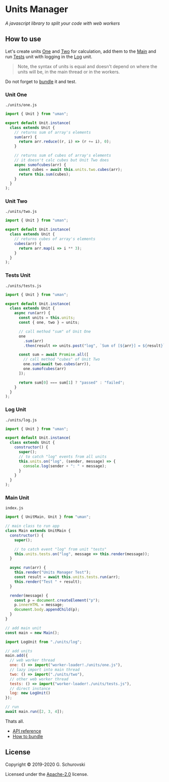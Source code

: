 # Units Manager

_A javascript library to split your code with web workers_

## How to use

Let's create units [One](#unit_one) and [Two](#unit_two) for calculation, add them to the [Main](#unit_main) and run [Tests](#unit_tests) unit with logging in the [Log](#unit_log) unit.

> Note, the syntax of units is equal and doesn't depend on where the units will be, in the main thread or in the workers.

Do not forget to [bundle](howtobundle.md) it and test.

<a name="unit_one"></a>

### Unit One

`./units/one.js`

```javascript
import { Unit } from "uman";

export default Unit.instance(
  class extends Unit {
    // returns sum of array's elements
    sum(arr) {
      return arr.reduce((r, i) => (r += i), 0);
    }

    // returns sum of cubes of array's elements
    // it doesn't calc cubes but Unit Two does
    async sumofcubes(arr) {
      const cubes = await this.units.two.cubes(arr);
      return this.sum(cubes);
    }
  }
);
```

<a name="unit_two"></a>

### Unit Two

`./units/two.js`

```javascript
import { Unit } from "uman";

export default Unit.instance(
  class extends Unit {
    // returns cubes of array's elements
    cubes(arr) {
      return arr.map(i => i ** 3);
    }
  }
);
```

<a name="unit_tests"></a>

### Tests Unit

`./units/tests.js`

```javascript
import { Unit } from "uman";

export default Unit.instance(
  class extends Unit {
    async run(arr) {
      const units = this.units;
      const { one, two } = units;

      // call method "sum" of Unit One
      one
        .sum(arr)
        .then(result => units.post("log", `Sum of [${arr}] = ${result}`));

      const sum = await Promise.all([
        // call method "cubes" of Unit Two
        one.sum(await two.cubes(arr)),
        one.sumofcubes(arr)
      ]);

      return sum[0] === sum[1] ? "passed" : "failed";
    }
  }
);
```

<a name="unit_log"></a>

### Log Unit

`./units/log.js`

```javascript
import { Unit } from "uman";

export default Unit.instance(
  class extends Unit {
    constructor() {
      super();
      // to catch "log" events from all units
      this.units.on("log", (sender, message) => {
        console.log(sender + ": " + message);
      }
    }
  }
);
```

<a name="unit_main"></a>

### Main Unit

`index.js`

```javascript
import { UnitMain, Unit } from "uman";

// main class to run app
class Main extends UnitMain {
  constructor() {
    super();

    // to catch event "log" from unit "tests"
    this.units.tests.on("log", message => this.render(message));
  }

  async run(arr) {
    this.render("Units Manager Test");
    const result = await this.units.tests.run(arr);
    this.render("Test " + result);
  }

  render(message) {
    const p = document.createElement("p");
    p.innerHTML = message;
    document.body.appendChild(p);
  }
}

// add main unit
const main = new Main();

import LogUnit from "./units/log";

// add units
main.add({
  // web worker thread
  one: () => import("worker-loader!./units/one.js"),
  // lazy import into main thread
  two: () => import("./units/two"),
  // other web worker thread
  tests: () => import("worker-loader!./units/tests.js"),
  // direct instance
  log: new LogUnit()
});

// run
await main.run([2, 3, 4]);
```

Thats all.

- [API reference](api.md)
- [How to bundle](howtobundle.md)

## License

Copyright © 2019-2020 G. Schurovski

Licensed under the [Apache-2.0](./../LICENSE) license.
